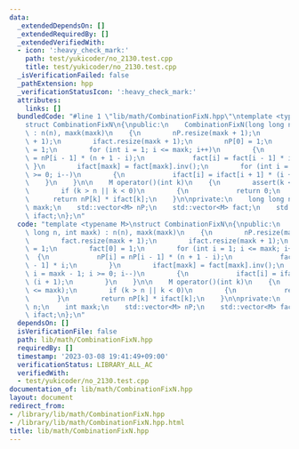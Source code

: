 ```yaml
---
data:
  _extendedDependsOn: []
  _extendedRequiredBy: []
  _extendedVerifiedWith:
  - icon: ':heavy_check_mark:'
    path: test/yukicoder/no_2130.test.cpp
    title: test/yukicoder/no_2130.test.cpp
  _isVerificationFailed: false
  _pathExtension: hpp
  _verificationStatusIcon: ':heavy_check_mark:'
  attributes:
    links: []
  bundledCode: "#line 1 \"lib/math/CombinationFixN.hpp\"\ntemplate <typename M>\n\
    struct CombinationFixN\n{\npublic:\n    CombinationFixN(long long n, int maxk)\
    \ : n(n), maxk(maxk)\n    {\n        nP.resize(maxk + 1);\n        fact.resize(maxk\
    \ + 1);\n        ifact.resize(maxk + 1);\n        nP[0] = 1;\n        fact[0]\
    \ = 1;\n        for (int i = 1; i <= maxk; i++)\n        {\n            nP[i]\
    \ = nP[i - 1] * (n + 1 - i);\n            fact[i] = fact[i - 1] * i;\n       \
    \ }\n        ifact[maxk] = fact[maxk].inv();\n        for (int i = maxk - 1; i\
    \ >= 0; i--)\n        {\n            ifact[i] = ifact[i + 1] * (i + 1);\n    \
    \    }\n    }\n\n    M operator()(int k)\n    {\n        assert(k <= maxk);\n\
    \        if (k > n || k < 0)\n        {\n            return 0;\n        }\n  \
    \      return nP[k] * ifact[k];\n    }\n\nprivate:\n    long long n;\n    int\
    \ maxk;\n    std::vector<M> nP;\n    std::vector<M> fact;\n    std::vector<M>\
    \ ifact;\n};\n"
  code: "template <typename M>\nstruct CombinationFixN\n{\npublic:\n    CombinationFixN(long\
    \ long n, int maxk) : n(n), maxk(maxk)\n    {\n        nP.resize(maxk + 1);\n\
    \        fact.resize(maxk + 1);\n        ifact.resize(maxk + 1);\n        nP[0]\
    \ = 1;\n        fact[0] = 1;\n        for (int i = 1; i <= maxk; i++)\n      \
    \  {\n            nP[i] = nP[i - 1] * (n + 1 - i);\n            fact[i] = fact[i\
    \ - 1] * i;\n        }\n        ifact[maxk] = fact[maxk].inv();\n        for (int\
    \ i = maxk - 1; i >= 0; i--)\n        {\n            ifact[i] = ifact[i + 1] *\
    \ (i + 1);\n        }\n    }\n\n    M operator()(int k)\n    {\n        assert(k\
    \ <= maxk);\n        if (k > n || k < 0)\n        {\n            return 0;\n \
    \       }\n        return nP[k] * ifact[k];\n    }\n\nprivate:\n    long long\
    \ n;\n    int maxk;\n    std::vector<M> nP;\n    std::vector<M> fact;\n    std::vector<M>\
    \ ifact;\n};\n"
  dependsOn: []
  isVerificationFile: false
  path: lib/math/CombinationFixN.hpp
  requiredBy: []
  timestamp: '2023-03-08 19:41:49+09:00'
  verificationStatus: LIBRARY_ALL_AC
  verifiedWith:
  - test/yukicoder/no_2130.test.cpp
documentation_of: lib/math/CombinationFixN.hpp
layout: document
redirect_from:
- /library/lib/math/CombinationFixN.hpp
- /library/lib/math/CombinationFixN.hpp.html
title: lib/math/CombinationFixN.hpp
---
```

